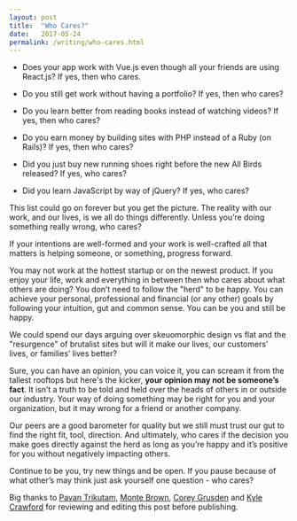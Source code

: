 ```yaml
---
layout: post
title:  "Who Cares?"
date:   2017-05-24
permalink: /writing/who-cares.html
---
```


* Does your app work with Vue.js even though all your friends are using React.js? If yes, then who cares.

* Do you still get work without having a portfolio? If yes, then who cares?

* Do you learn better from reading books instead of watching videos? If yes, then who cares? 

* Do you earn money by building sites with PHP instead of a Ruby (on Rails)? If yes, then who cares?

* Did you just buy new running shoes right before the new All Birds released? If yes, who cares?

* Did you learn JavaScript by way of  jQuery? If yes, who cares?

This list could go on forever but you get the picture. The reality with our work, and our lives, is we all do things differently. Unless you’re doing something really wrong, who cares?

If your intentions are well-formed and your work is well-crafted all that matters is helping someone, or something, progress forward. 

You may not work at the hottest startup or on the newest product. If you enjoy your life, work and everything in between then who cares about what others are doing? You don’t need to follow the "herd" to be happy. You can achieve your personal, professional and financial (or any other) goals by following your intuition, gut and common sense. You can be you and still be happy.

We could spend our days arguing over skeuomorphic design vs flat and the "resurgence" of brutalist sites but will it make our lives, our customers’ lives, or families’ lives better?

Sure, you can have an opinion, you can voice it, you can scream it from the tallest rooftops but here's the kicker, **your opinion may not be someone’s fact**. It isn’t a truth to be told and held over the heads of others in or outside our industry. Your way of doing something may be right for you and your organization, but it may wrong for a friend or another company. 

Our peers are a good barometer for quality but we still must trust our gut to find the right fit, tool, direction. And ultimately, who cares if the decision you make goes directly against the herd as long as you’re happy and it’s positive for you without negatively impacting others. 

Continue to be you, try new things and be open. If you pause because of what other’s may think just ask yourself one question - who cares?

Big thanks to [Pavan Trikutam](http://graybike.co/), [Monte Brown](http://sandpiper.co/), [Corey Grusden](http://www.sofetch.io/) and [Kyle Crawford](http://www.kylecrawford.co/) for reviewing and editing this post before publishing. 